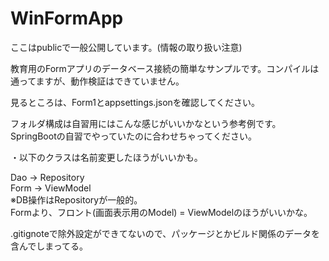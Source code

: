 # WinFormApp

ここはpublicで一般公開しています。(情報の取り扱い注意)

教育用のFormアプリのデータベース接続の簡単なサンプルです。コンパイルは通ってますが、動作検証はできていません。

見るところは、Form1とappsettings.jsonを確認してください。

フォルダ構成は自習用にはこんな感じがいいかなという参考例です。SpringBootの自習でやっていたのに合わせちゃってください。



・以下のクラスは名前変更したほうがいいかも。

Dao → Repository  
Form → ViewModel  
※DB操作はRepositoryが一般的。  
Formより、フロント(画面表示用のModel) = ViewModelのほうがいいかな。




.gitignoteで除外設定ができてないので、パッケージとかビルド関係のデータを含んでしまってる。
